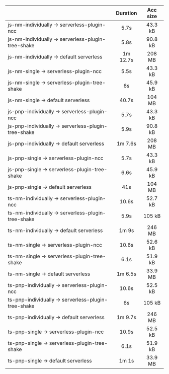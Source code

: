 |                                                     | Duration | Acc size |
| :-------------------------------------------------- | :------: | :------: |
| js-nm-individually -> serverless-plugin-ncc         |   5.7s   |  43.3 kB |
| js-nm-individually -> serverless-plugin-tree-shake  |   5.8s   |  90.8 kB |
| js-nm-individually -> default serverless            | 1m 12.7s |  208 MB  |
| js-nm-single -> serverless-plugin-ncc               |   5.5s   |  43.3 kB |
| js-nm-single -> serverless-plugin-tree-shake        |    6s    |  45.9 kB |
| js-nm-single -> default serverless                  |   40.7s  |  104 MB  |
| js-pnp-individually -> serverless-plugin-ncc        |   5.7s   |  43.3 kB |
| js-pnp-individually -> serverless-plugin-tree-shake |   5.9s   |  90.8 kB |
| js-pnp-individually -> default serverless           |  1m 7.6s |  208 MB  |
| js-pnp-single -> serverless-plugin-ncc              |   5.7s   |  43.3 kB |
| js-pnp-single -> serverless-plugin-tree-shake       |   6.6s   |  45.9 kB |
| js-pnp-single -> default serverless                 |    41s   |  104 MB  |
| ts-nm-individually -> serverless-plugin-ncc         |   10.6s  |  52.7 kB |
| ts-nm-individually -> serverless-plugin-tree-shake  |   5.9s   |  105 kB  |
| ts-nm-individually -> default serverless            |   1m 9s  |  246 MB  |
| ts-nm-single -> serverless-plugin-ncc               |   10.6s  |  52.6 kB |
| ts-nm-single -> serverless-plugin-tree-shake        |   6.1s   |  51.9 kB |
| ts-nm-single -> default serverless                  |  1m 6.5s |  33.9 MB |
| ts-pnp-individually -> serverless-plugin-ncc        |   10.6s  |  52.5 kB |
| ts-pnp-individually -> serverless-plugin-tree-shake |    6s    |  105 kB  |
| ts-pnp-individually -> default serverless           |  1m 9.7s |  246 MB  |
| ts-pnp-single -> serverless-plugin-ncc              |   10.9s  |  52.5 kB |
| ts-pnp-single -> serverless-plugin-tree-shake       |   6.1s   |  51.9 kB |
| ts-pnp-single -> default serverless                 |   1m 1s  |  33.9 MB |